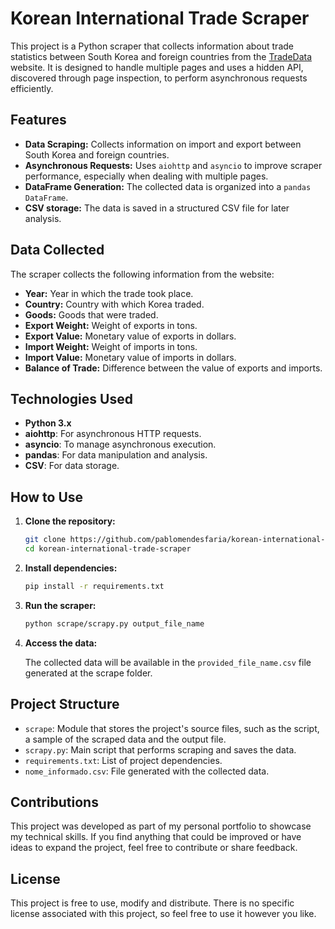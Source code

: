 
# Korean International Trade Scraper

This project is a Python scraper that collects information about trade statistics between South Korea and foreign countries from the [TradeData](https://tradedata.go.kr/cts/index_eng.do#tabHsSgn2) website. It is designed to handle multiple pages and uses a hidden API, discovered through page inspection, to perform asynchronous requests efficiently.

## Features

- **Data Scraping:** Collects information on import and export between South Korea and foreign countries.
- **Asynchronous Requests:** Uses `aiohttp` and `asyncio` to improve scraper performance, especially when dealing with multiple pages.
- **DataFrame Generation:** The collected data is organized into a `pandas DataFrame`.
- **CSV storage:** The data is saved in a structured CSV file for later analysis.

## Data Collected

The scraper collects the following information from the website:

- **Year:** Year in which the trade took place.
- **Country:** Country with which Korea traded.
- **Goods:** Goods that were traded.
- **Export Weight:** Weight of exports in tons.
- **Export Value:** Monetary value of exports in dollars.
- **Import Weight:** Weight of imports in tons.
- **Import Value:** Monetary value of imports in dollars.
- **Balance of Trade:** Difference between the value of exports and imports.

## Technologies Used

- **Python 3.x**
- **aiohttp**: For asynchronous HTTP requests.
- **asyncio**: To manage asynchronous execution.
- **pandas**: For data manipulation and analysis.
- **CSV**: For data storage.

## How to Use

1. **Clone the repository:**
   ```bash
   git clone https://github.com/pablomendesfaria/korean-international-trade-scraper.git
   cd korean-international-trade-scraper
   ```

2. **Install dependencies:**
   ```bash
   pip install -r requirements.txt
   ```

3. **Run the scraper:**
   ```bash
   python scrape/scrapy.py output_file_name
   ```

4. **Access the data:**

   The collected data will be available in the `provided_file_name.csv` file generated at the scrape folder.

## Project Structure

- `scrape`: Module that stores the project's source files, such as the script, a sample of the scraped data and the output file.
- `scrapy.py`: Main script that performs scraping and saves the data.
- `requirements.txt`: List of project dependencies.
- `nome_informado.csv`: File generated with the collected data.

## Contributions

This project was developed as part of my personal portfolio to showcase my technical skills. If you find anything that could be improved or have ideas to expand the project, feel free to contribute or share feedback.

## License

This project is free to use, modify and distribute. There is no specific license associated with this project, so feel free to use it however you like.
